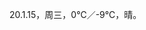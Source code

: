 <link href="../../css/style.css" rel="stylesheet" type="text/css" />

<span class="fzzy">20.1.15，周三，0℃／-9℃，晴。
